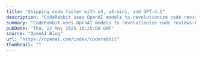 ```yaml
---
title: "Shipping code faster with o3, o4-mini, and GPT-4.1"
description: "CodeRabbit uses OpenAI models to revolutionize code reviews—boosting accuracy, accelerating PR merges, and helping developers ship faster with fewer bugs and higher ROI."
summary: "CodeRabbit uses OpenAI models to revolutionize code reviews—boosting accuracy, accelerating PR merges, and helping developers ship faster with fewer bugs and higher ROI."
pubDate: "Thu, 22 May 2025 10:25:00 GMT"
source: "OpenAI Blog"
url: "https://openai.com/index/coderabbit"
thumbnail: ""
---
```


